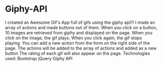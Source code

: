 # Giphy-API
I created an Awesome Gif's App full of gifs using the giphy api!!!
I made an array of actions and made buttons out of them.
When you click on a button, 10 images are retrieved from giphy and displayed on the page.
When you click on the image, the gif plays. When you click again, the gif stops playing.
You can add a new action from the form on the right side of the page. The actions will be added to the array of actions and added as a new button
The rating of each gif will also appear on the page.
Technologies used:
Bootstrap
jQuery
Giphy API
